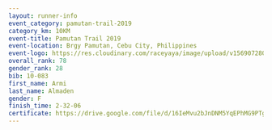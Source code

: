```yaml
---
layout: runner-info 
event_category: pamutan-trail-2019 
category_km: 10KM 
event-title: Pamutan Trail 2019 
event-location: Brgy Pamutan, Cebu City, Philippines 
event-logo: https://res.cloudinary.com/raceyaya/image/upload/v1569072806/logo/pamutan-trail_d8abrj.jpg 
overall_rank: 78
gender_rank: 28
bib: 10-083
first_name: Armi
last_name: Almaden
gender: F
finish_time: 2-32-06
certificate: https://drive.google.com/file/d/16IeMvu2bJnDNM5YqEPhMG9PTg7HJC5pU/view?usp=sharing
---
```

